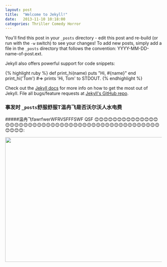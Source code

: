 ```yaml
---
layout: post
title:  "Welcome to Jekyll!"
date:   2013-11-10 10:18:00
categories: Thriller Comedy Horror
---
```


You'll find this post in your `_posts` directory - edit this post and re-build (or run with the `-w` switch) to see your changes!
To add new posts, simply add a file in the `_posts` directory that follows the convention: YYYY-MM-DD-name-of-post.ext.

Jekyll also offers powerful support for code snippets:

{% highlight ruby %}
def print_hi(name)
  puts "Hi, #{name}"
end
print_hi('Tom')
#=> prints 'Hi, Tom' to STDOUT.
{% endhighlight %}

Check out the [Jekyll docs][jekyll] for more info on how to get the most out of Jekyll. File all bugs/feature requests at [Jekyll's GitHub repo][jekyll-gh].

[jekyll-gh]: https://github.com/mojombo/jekyll
[jekyll]:    http://jekyllrb.com

### 事发时 `_posts`舒服舒服T温冉飞是否沃尔沃人水电费

#####温冉飞fawrfwerWFRVSFFFSWF QSF 😊😊😊😊😊😊😊😊😊😊😊😊😊😊😊😊😊😊😊😊😊😊😊😊😊😊😊😊😊😊😊😊😊😊😊😊😊😊😊😊😊😊😊😊😊😊😊😊😊😊😊😊:

<img src="https://github.com/iOSSer/iOSSer.github.io/blob/master/assets/images/fire_balloon.jpg?raw=true" width="600" height="400">
